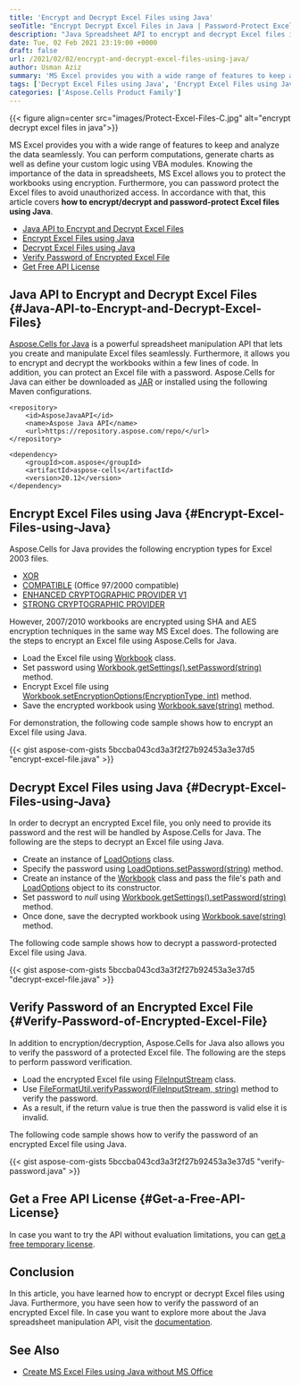 ```yaml
---
title: 'Encrypt and Decrypt Excel Files using Java'
seoTitle: "Encrypt Decrypt Excel Files in Java | Password-Protect Excel Files"
description: "Java Spreadsheet API to encrypt and decrypt Excel files in Java. Encrypt Excel files using SHA and AES encryptions. Password protect Excel files in Java."
date: Tue, 02 Feb 2021 23:19:00 +0000
draft: false
url: /2021/02/02/encrypt-and-decrypt-excel-files-using-java/
author: Usman Aziz
summary: 'MS Excel provides you with a wide range of features to keep and analyze the data seamlessly. You can perform computations, generate charts as well as define your custom logic using VBA modules. Knowing the importance of the data in spreadsheets, MS Excel allows you to protect the workbooks using encryption. Furthermore, you can password protect the Excel files to avoid unauthorized access. In accordance with that, this article covers **how to encrypt/decrypt and password-protect Excel files using Java**.'
tags: ['Decrypt Excel Files using Java', 'Encrypt Excel Files using Java', 'Java API to Encrypt and Decrypt Excel Files', 'Verify Password of Encrypted Excel File']
categories: ['Aspose.Cells Product Family']
---
```




{{< figure align=center src="images/Protect-Excel-Files-C.jpg" alt="encrypt decrypt excel files in java">}}


MS Excel provides you with a wide range of features to keep and analyze the data seamlessly. You can perform computations, generate charts as well as define your custom logic using VBA modules. Knowing the importance of the data in spreadsheets, MS Excel allows you to protect the workbooks using encryption. Furthermore, you can password protect the Excel files to avoid unauthorized access. In accordance with that, this article covers **how to encrypt/decrypt and password-protect Excel files using Java**.

*   [Java API to Encrypt and Decrypt Excel Files][1]
*   [Encrypt Excel Files using Java][2]
*   [Decrypt Excel Files using Java][3]
*   [Verify Password of Encrypted Excel File][4]
*   [Get Free API License][5]

## Java API to Encrypt and Decrypt Excel Files {#Java-API-to-Encrypt-and-Decrypt-Excel-Files}

[Aspose.Cells for Java][6] is a powerful spreadsheet manipulation API that lets you create and manipulate Excel files seamlessly. Furthermore, it allows you to encrypt and decrypt the workbooks within a few lines of code. In addition, you can protect an Excel file with a password. Aspose.Cells for Java can either be downloaded as [JAR][7] or installed using the following Maven configurations.

```
<repository>
    <id>AsposeJavaAPI</id>
    <name>Aspose Java API</name>
    <url>https://repository.aspose.com/repo/</url>
</repository>
```
```
<dependency>
    <groupId>com.aspose</groupId>
    <artifactId>aspose-cells</artifactId>
    <version>20.12</version>
</dependency>
```

## Encrypt Excel Files using Java {#Encrypt-Excel-Files-using-Java}

Aspose.Cells for Java provides the following encryption types for Excel 2003 files.

*   [XOR][8]
*   [COMPATIBLE][9] (Office 97/2000 compatible)
*   [ENHANCED CRYPTOGRAPHIC PROVIDER V1][10]
*   [STRONG CRYPTOGRAPHIC PROVIDER][11]

However, 2007/2010 workbooks are encrypted using SHA and AES encryption techniques in the same way MS Excel does. The following are the steps to encrypt an Excel file using Aspose.Cells for Java.

*   Load the Excel file using [Workbook][12] class.
*   Set password using [Workbook.getSettings().setPassword(string)][13] method.
*   Encrypt Excel file using [Workbook.setEncryptionOptions(EncryptionType, int)][14] method.
*   Save the encrypted workbook using [Workbook.save(string)][15] method.

For demonstration, the following code sample shows how to encrypt an Excel file using Java.

{{< gist aspose-com-gists 5bccba043cd3a3f2f27b92453a3e37d5 "encrypt-excel-file.java" >}}

## Decrypt Excel Files using Java {#Decrypt-Excel-Files-using-Java}

In order to decrypt an encrypted Excel file, you only need to provide its password and the rest will be handled by Aspose.Cells for Java. The following are the steps to decrypt an Excel file using Java.

*   Create an instance of [LoadOptions][16] class.
*   Specify the password using [LoadOptions.setPassword(string)][17] method.
*   Create an instance of the [Workbook][18] class and pass the file's path and [LoadOptions][19] object to its constructor.
*   Set password to _null_ using [Workbook.getSettings().setPassword(string)][20] method.
*   Once done, save the decrypted workbook using [Workbook.save(string)][21] method.

The following code sample shows how to decrypt a password-protected Excel file using Java.

{{< gist aspose-com-gists 5bccba043cd3a3f2f27b92453a3e37d5 "decrypt-excel-file.java" >}}

## Verify Password of an Encrypted Excel File {#Verify-Password-of-Encrypted-Excel-File}

In addition to encryption/decryption, Aspose.Cells for Java also allows you to verify the password of a protected Excel file. The following are the steps to perform password verification.

*   Load the encrypted Excel file using [FileInputStream][22] class.
*   Use [FileFormatUtil.verifyPassword(FileInputStream, string)][23] method to verify the password.
*   As a result, if the return value is true then the password is valid else it is invalid.

The following code sample shows how to verify the password of an encrypted Excel file using Java.

{{< gist aspose-com-gists 5bccba043cd3a3f2f27b92453a3e37d5 "verify-password.java" >}}

## Get a Free API License {#Get-a-Free-API-License}

In case you want to try the API without evaluation limitations, you can [get a free temporary license][24].

## Conclusion

In this article, you have learned how to encrypt or decrypt Excel files using Java. Furthermore, you have seen how to verify the password of an encrypted Excel file. In case you want to explore more about the Java spreadsheet manipulation API, visit the [documentation][25].

## See Also

*   [](https://blog.aspose.com/2020/10/13/create-excel-xlsx-xls-using-java-without-ms-office/)[Create MS Excel Files using Java without MS Office][26]




[1]: #Java-API-to-Encrypt-and-Decrypt-Excel-Files
[2]: #Encrypt-Excel-Files-using-Java
[3]: #Decrypt-Excel-Files-using-Java
[4]: #Verify-Password-of-Encrypted-Excel-File
[5]: #Get-a-Free-API-License
[6]: https://products.aspose.com/cells/java
[7]: https://downloads.aspose.com/cells/java
[8]: https://apireference.aspose.com/cells/java/com.aspose.cells/encryptiontype#XOR
[9]: https://apireference.aspose.com/cells/java/com.aspose.cells/encryptiontype#COMPATIBLE
[10]: https://apireference.aspose.com/cells/java/com.aspose.cells/encryptiontype#ENHANCED_CRYPTOGRAPHIC_PROVIDER_V_1
[11]: https://apireference.aspose.com/cells/java/com.aspose.cells/encryptiontype#STRONG_CRYPTOGRAPHIC_PROVIDER
[12]: https://apireference.aspose.com/cells/java/com.aspose.cells/Workbook
[13]: https://apireference.aspose.com/cells/java/com.aspose.cells/workbooksettings#Password
[14]: https://apireference.aspose.com/cells/java/com.aspose.cells/workbook#setEncryptionOptions(int,%20int)
[15]: https://apireference.aspose.com/cells/java/com.aspose.cells/workbook#save(java.lang.String)
[16]: https://apireference.aspose.com/cells/java/com.aspose.cells/LoadOptions
[17]: https://apireference.aspose.com/cells/java/com.aspose.cells/loadoptions#Password
[18]: https://apireference.aspose.com/cells/java/com.aspose.cells/Workbook
[19]: https://apireference.aspose.com/cells/java/com.aspose.cells/LoadOptions
[20]: https://apireference.aspose.com/cells/java/com.aspose.cells/workbooksettings#Password
[21]: https://apireference.aspose.com/cells/java/com.aspose.cells/workbook#save(java.lang.String)
[22]: https://docs.oracle.com/javase/7/docs/api/java/io/FileInputStream.html
[23]: https://apireference.aspose.com/cells/java/com.aspose.cells/fileformatutil#verifyPassword(java.io.InputStream,%20java.lang.String)
[24]: https://purchase.aspose.com/temporary-license
[25]: https://docs.aspose.com/cells/java/getting-started/
[26]: https://blog.aspose.com/2020/10/13/create-excel-xlsx-xls-using-java-without-ms-office/





